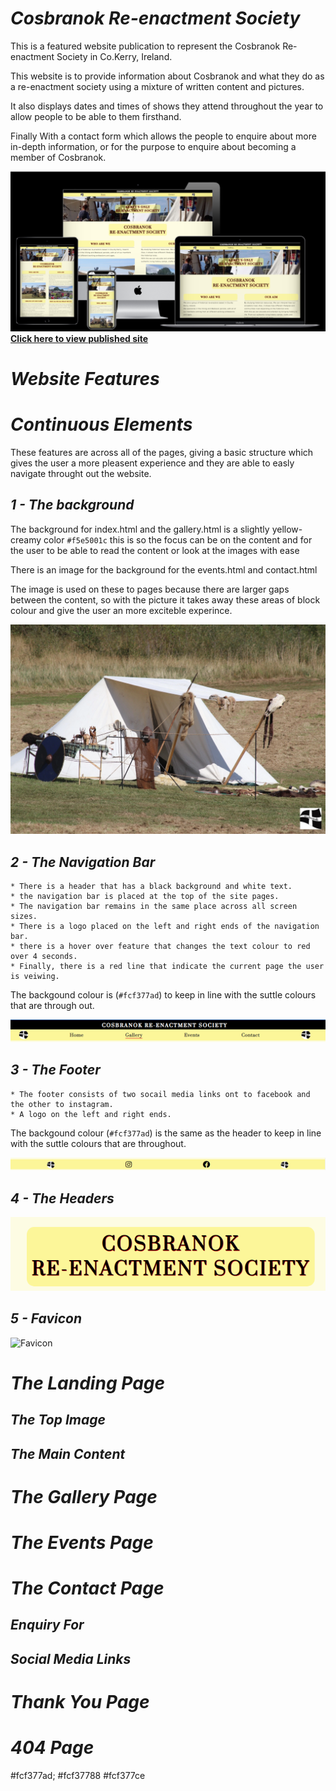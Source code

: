 # _Cosbranok Re-enactment Society_

This is a featured website publication to represent the Cosbranok Re-enactment Society in Co.Kerry, Ireland. 

This website is to provide information about Cosbranok and what they do as a re-enactment society using a mixture of written content and pictures. 

It also displays dates and times of shows they attend throughout the year to allow people to be able to them firsthand.

Finally With a contact form which allows the people to enquire about more in-depth information, or for the purpose to enquire about becoming a member of Cosbranok.

![Mock-up-Image](documents/readme-images/mockup1.png)
[__Click here to view published site__](https://a-croshaw.github.io/cosbranok/)

# _Website Features_

# _Continuous Elements_

These features are across all of the pages, giving a basic structure which gives the user a more pleasent experience and they are able to easly navigate throught out the website.

## _1 - The background_

The background for index.html and the gallery.html is a slightly yellow-creamy color `#f5e5001c` this is so the focus can be on the content and for the user to be able to read the content or look at the images with ease

There is an image for the background for the events.html and contact.html 

The image is used on these to pages because there are larger gaps between the content, so with the picture it takes away  these areas of block colour and give the user an more exciteble experince.

![Background-Image](documents/readme-images/image16.webp)



## _2 - The Navigation Bar_

    * There is a header that has a black background and white text. 
    * the navigation bar is placed at the top of the site pages. 
    * The navigation bar remains in the same place across all screen sizes.
    * There is a logo placed on the left and right ends of the navigation bar.
    * there is a hover over feature that changes the text colour to red over 4 seconds. 
    * Finally, there is a red line that indicate the current page the user is veiwing.

The backgound colour is (`#fcf377ad`) to keep in line with the suttle colours that are through out.

![Navigation Bar](documents/readme-images/navigation.png)

## _3 - The Footer_

    * The footer consists of two socail media links ont to facebook and the other to instagram.
    * A logo on the left and right ends.

The backgound colour (`#fcf377ad`) is the same as the header to keep in line with the suttle colours that are throughout.

![Footer](documents/readme-images/footer.png)


## _4 - The Headers_

![Headers](documents/readme-images/headers.png)


## _5 - Favicon_

![Favicon](documents/readme-images/favicon.ico)


# _The Landing Page_

## _The Top Image_

## _The Main Content_


# _The Gallery Page_


# _The Events Page_


# _The Contact Page_

## _Enquiry For_

## _Social Media Links_

# _Thank You Page_

# _404 Page_




#fcf377ad;
#fcf37788
#fcf377ce
